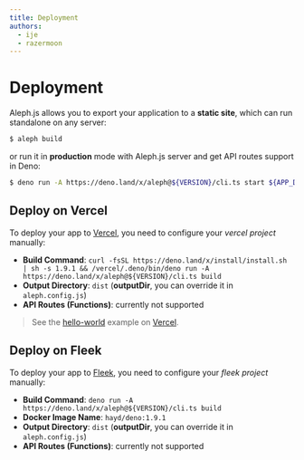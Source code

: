 ```yaml
---
title: Deployment
authors:
  - ije
  - razermoon
---
```


# Deployment

Aleph.js allows you to export your application to a **static site**, which can run standalone on any server:

```bash
$ aleph build
```

or run it in **production** mode with Aleph.js server and get API routes support in Deno:

```bash
$ deno run -A https://deno.land/x/aleph@${VERSION}/cli.ts start ${APP_DIR} --port 80
```

## Deploy on Vercel

To deploy your app to [Vercel](https://vercel.com), you need to configure your _vercel project_ manually:

- **Build Command**: `curl -fsSL https://deno.land/x/install/install.sh | sh -s 1.9.1 && /vercel/.deno/bin/deno run -A https://deno.land/x/aleph@${VERSION}/cli.ts build`
- **Output Directory**: `dist` (**outputDir**, you can override it in `aleph.config.js`)
- **API Routes (Functions)**: currently not supported

> See the [hello-world](https://alephjs-hello-world.vercel.app/) example on [Vercel](https://vercel.com).

## Deploy on Fleek

To deploy your app to [Fleek](https://fleek.co), you need to configure your _fleek project_ manually:

- **Build Command**: `deno run -A https://deno.land/x/aleph@${VERSION}/cli.ts build`
- **Docker Image Name**: `hayd/deno:1.9.1`
- **Output Directory**: `dist` (**outputDir**, you can override it in `aleph.config.js`)
- **API Routes (Functions)**: currently not supported
